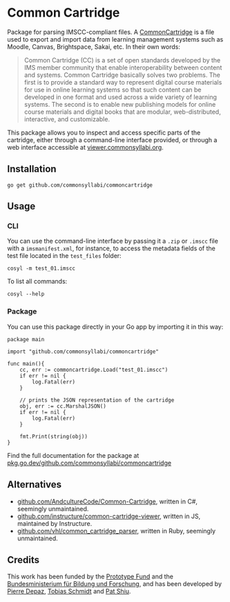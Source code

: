 # Common Cartridge

Package for parsing IMSCC-compliant files. A [CommonCartridge](https://www.imsglobal.org/activity/common-cartridge) is a file used to export and import data from learning management systems such as Moodle, Canvas, Brightspace, Sakai, etc. In their own words:

> Common Cartridge (CC) is a set of open standards developed by the IMS member community that enable interoperability between content and systems. Common Cartridge basically solves two problems. The first is to provide a standard way to represent digital course materials for use in online learning systems so that such content can be developed in one format and used across a wide variety of learning systems. The second is to enable new publishing models for online course materials and digital books that are modular, web-distributed, interactive, and customizable.

This package allows you to inspect and access specific parts of the cartridge, either through a command-line interface provided, or through a web interface accessible at [viewer.commonsyllabi.org](https://viewer.commonsyllabi.org).

## Installation

```
go get github.com/commonsyllabi/commoncartridge
```

## Usage

### CLI

You can use the command-line interface by passing it a `.zip` or `.imscc` file with a `imsmanifest.xml`, for instance, to access the metadata fields of the test file located in the `test_files` folder:

```
cosyl -m test_01.imscc
```

To list all commands:

```
cosyl --help
```
### Package

You can use this package directly in your Go app by importing it in this way:

```
package main

import "github.com/commonsyllabi/commoncartridge"

func main(){
    cc, err := commoncartridge.Load("test_01.imscc")
    if err != nil {
        log.Fatal(err)
    }

    // prints the JSON representation of the cartridge
    obj, err := cc.MarshalJSON()
    if err != nil {
        log.Fatal(err)
    }

    fmt.Print(string(obj))
}

```

Find the full documentation for the package at [pkg.go.dev/github.com/commonsyllabi/commoncartridge](https://pkg.go.dev/github.com/commonsyllabi/commoncartridge)

## Alternatives

- [github.com/AndcultureCode/Common-Cartridge](https://github.com/AndcultureCode/Common-Cartridge/), written in C#, seemingly unmaintained.
- [github.com/instructure/common-cartridge-viewer](https://github.com/instructure/common-cartridge-viewer), written in JS, maintained by Instructure.
- [github.com/vhl/common_cartridge_parser](https://github.com/vhl/common_cartridge_parser), written in Ruby, seemingly unmaintained.

## Credits

This work has been funded by the [Prototype Fund](https://prototypefund.de) and the [Bundesministerium für Bildung und Forschung](https://www.bmbf.de/bmbf/de/home/home_node.html), and has been developed by [Pierre Depaz](https://github.com/periode), [Tobias Schmidt](https://github.com/grobie) and [Pat Shiu](https://github.com/patshiu).
